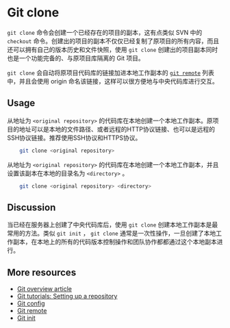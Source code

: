 # Git clone

`git clone` 命令会创建一个已经存在的项目的副本，这有点类似 SVN 中的 `checkout` 命令。创建出的项目的副本不仅仅已经复制了原项目的所有内容，而且还可以拥有自己的版本历史和文件快照，使用 `git clone` 创建出的项目副本同时也是一个功能完备的、与原项目库隔离的 Git 项目。

`git clone` 会自动将原项目代码库的链接加进本地工作副本的 [`git remote`][4] 列表中，并且会使用 origin 命名该链接，这样可以很方便地与中央代码库进行交互。

## Usage

从地址为 `<original repository>` 的代码库在本地创建一个本地工作副本。原项目的地址可以是本地的文件路径、或者远程的HTTP协议链接、也可以是远程的SSH协议链接。推荐使用SSH协议和HTTPS协议。

``` bash
    git clone <original repository>
```

从地址为 `<original repository>` 的代码库在本地创建一个本地工作副本，并且设置该副本在本地的目录名为 `<directory>` 。

``` bash
    git clone <original repository> <directory>
```

## Discussion

当已经在服务器上创建了中央代码库后，使用 `git clone` 创建本地工作副本是最常用的方法。类似 `git init` ， `git clone` 通常是一次性操作，一旦创建了本地工作副本，在本地上的所有的代码版本控制操作和团队协作都都通过这个本地副本进行。

## More resources

- [Git overview article][1]
- [Git tutorials: Setting up a repository][2]
- [Git config][3]
- [Git remote][4]
- [Git init][5]

<!-- Links -->
[1]: ./git-articles-overview.md
[2]: https://www.atlassian.com/git/tutorials/setting-up-a-repository/git-clone
[3]: ./git-command-git-config.md
[4]: ./git-command-git-remote.md
[5]: ./git-command-git-init.md